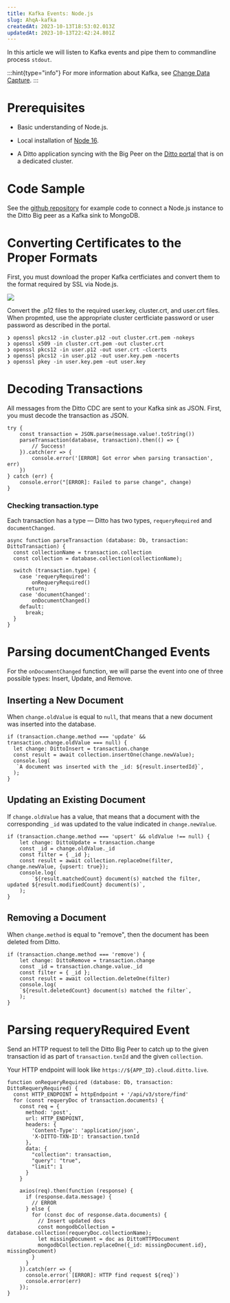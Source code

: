 ```yaml
---
title: Kafka Events: Node.js
slug: AhqA-kafka
createdAt: 2023-10-13T18:53:02.013Z
updatedAt: 2023-10-13T22:42:24.801Z
---
```


In this article we will listen to Kafka events and pipe them to commandline process `stdout`.

:::hint{type="info"}
For more information about Kafka, see [Change Data Capture](docId\:QBFIXekD6VnV9zFLh_XRR).
:::

# Prerequisites

*   Basic understanding of Node.js.

*   Local installation of [Node 16](https://nodejs.org/en).

*   A Ditto application syncing with the Big Peer on the [Ditto portal](https://portal.ditto.live/) that is on a dedicated cluster.

# Code Sample

See the [github repository](https://github.com/getditto/external-sync/tree/main/nodejs-mongo) for example code to connect a Node.js instance to the Ditto Big peer as a Kafka sink to MongoDB.

# Converting Certificates to the Proper Formats[​](https://legacydocs.ditto.live/javascript/common/guides/kafka/nodejs#converting-certificates-to-the-proper-formats)

First, you must download the proper Kafka certficiates and convert them to the format required by SSL via Node.js.

![](https://archbee-image-uploads.s3.amazonaws.com/qoRkNxW5fJ81r_NqVpc8C/HVoYpqRPLKrkVyhIjOH9J_image.png)

Convert the .p12 files to the required user.key, cluster.crt, and user.crt files. When propmted, use the appropriate cluster certficiate password or user password as described in the portal.

```none
❯ openssl pkcs12 -in cluster.p12 -out cluster.crt.pem -nokeys
❯ openssl x509 -in cluster.crt.pem -out cluster.crt
❯ openssl pkcs12 -in user.p12 -out user.crt -clcerts
❯ openssl pkcs12 -in user.p12 -out user.key.pem -nocerts
❯ openssl pkey -in user.key.pem -out user.key
```

# Decoding Transactions[​](https://legacydocs.ditto.live/javascript/common/guides/kafka/nodejs#decoding-transactions)

All messages from the Ditto CDC are sent to your Kafka sink as JSON. First, you must decode the transaction as JSON.

```nodejs
try {
    const transaction = JSON.parse(message.value!.toString())
    parseTransaction(database, transaction).then(() => {
        // Success!
    }).catch(err => {
        console.error('[ERROR] Got error when parsing transaction', err)
    })
} catch (err) {
    console.error("[ERROR]: Failed to parse change", change)
}
```

### **Checking transaction.type**

Each transaction has a type — Ditto has two types, `requeryRequired` and `documentChanged`.​

```nodejs
async function parseTransaction (database: Db, transaction: DittoTransaction) {
  const collectionName = transaction.collection
  const collection = database.collection(collectionName);

  switch (transaction.type) {
    case 'requeryRequired':
        onRequeryRequired()
      return;
    case 'documentChanged':
        onDocumentChanged()
    default: 
      break;
  }
}
```

# Parsing **documentChanged** Events[​](https://legacydocs.ditto.live/javascript/common/guides/kafka/nodejs#parsing-documentchanged-events)

For the `onDocumentChanged` function, we will parse the event into one of three possible types: Insert, Update, and Remove.

## Inserting a New Document

When `change.oldValue` is equal to `null`, that means that a new document was inserted into the database.[​](https://legacydocs.ditto.live/javascript/common/guides/kafka/nodejs#inserting-a-new-document)

```nodejs
if (transaction.change.method === 'update' && transaction.change.oldValue === null) {
  let change: DittoInsert = transaction.change
  const result = await collection.insertOne(change.newValue);
  console.log(
   `A document was inserted with the _id: ${result.insertedId}`,
  );
}
```

## Updating an Existing Document

If `change.oldValue` has a value, that means that a document with the corresponding `_id` was updated to the value indicated in `change.newValue`.​

```nodejs
if (transaction.change.method === 'upsert' && oldValue !== null) {
    let change: DittoUpdate = transaction.change
    const _id = change.oldValue._id
    const filter = { _id };
    const result = await collection.replaceOne(filter, change.newValue, {upsert: true});
    console.log(
        `${result.matchedCount} document(s) matched the filter, updated ${result.modifiedCount} document(s)`,
    );
}
```

## Removing a Document

When `change.method` is equal to "remove", then the document has been deleted from Ditto.​

```nodejs
if (transaction.change.method === 'remove') {
    let change: DittoRemove = transaction.change
    const _id = transaction.change.value._id
    const filter = { _id };
    const result = await collection.deleteOne(filter)
    console.log(
    `${result.deletedCount} document(s) matched the filter`,
    );
}
```

# Parsing **requeryRequired** Event[​](https://legacydocs.ditto.live/javascript/common/guides/kafka/nodejs#parsing-requeryrequired-event)

Send an HTTP request to tell the Ditto Big Peer to catch up to the given transaction id as part of `transaction.txnId` and the given `collection`.

Your HTTP endpoint will look like `https://${APP_ID}.cloud.ditto.live`.

```nodejs
function onRequeryRequired (database: Db, transaction: DittoRequeryRequired) {
  const HTTP_ENDPOINT = httpEndpoint + '/api/v3/store/find'
  for (const requeryDoc of transaction.documents) {
    const req = {
      method: 'post',
      url: HTTP_ENDPOINT,
      headers: {
        'Content-Type': 'application/json',
        'X-DITTO-TXN-ID': transaction.txnId
      }, 
      data: {
        "collection": transaction,
        "query": "true",
        "limit": 1
      }
    }

    axios(req).then(function (response) {
      if (response.data.message) {
        // ERROR
      } else {
        for (const doc of response.data.documents) {
          // Insert updated docs
          const mongodbCollection = database.collection(requeryDoc.collectionName);
          let missingDocument = doc as DittoHTTPDocument 
          mongodbCollection.replaceOne({_id: missingDocument.id}, missingDocument)
        }
      }
    }).catch(err => {
      console.error(`[ERROR]: HTTP find request ${req}`)
      console.error(err)
    });
}
```

